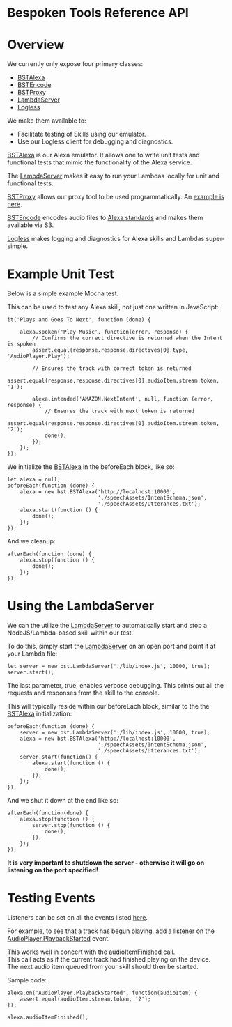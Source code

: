 Bespoken Tools Reference API
============================
# Overview
We currently only expose four primary classes:
- [BSTAlexa](classes/bstalexa.html)
- [BSTEncode](classes/bstencode.html)
- [BSTProxy](classes/bstproxy.html)
- [LambdaServer](classes/lambdaserver.html)
- [Logless](classes/logless.html)

We make them available to:  
* Facilitate testing of Skills using our emulator.  
* Use our Logless client for debugging and diagnostics.  

[BSTAlexa](classes/bstalexa.html) is our Alexa emulator. It allows one to write unit tests and functional tests that mimic the functionality of the Alexa service.

The [LambdaServer](classes/lambdaserver.html) makes it easy to run your Lambdas locally for unit and functional tests.

[BSTProxy](classes/bstproxy.html) allows our proxy tool to be used programmatically. An [example is here](https://github.com/bespoken/super-simple-audio-player/blob/Part3/test/index-test.js).

[BSTEncode](classes/bstencode.html) encodes audio files to [Alexa standards](https://developer.amazon.com/public/solutions/alexa/alexa-skills-kit/docs/speech-synthesis-markup-language-ssml-reference) and makes them available via S3.

[Logless](classes/logless.html) makes logging and diagnostics for Alexa skills and Lambdas super-simple.

# Example Unit Test  
Below is a simple example Mocha test. 

This can be used to test any Alexa skill, not just one written in JavaScript:

```
it('Plays and Goes To Next', function (done) {

    alexa.spoken('Play Music', function(error, response) {
        // Confirms the correct directive is returned when the Intent is spoken
        assert.equal(response.response.directives[0].type, 'AudioPlayer.Play');
        
        // Ensures the track with correct token is returned
        assert.equal(response.response.directives[0].audioItem.stream.token, '1');

        alexa.intended('AMAZON.NextIntent', null, function (error, response) {
            // Ensures the track with next token is returned    
            assert.equal(response.response.directives[0].audioItem.stream.token, '2');
            done();
        });
    });
});
```

We initialize the [BSTAlexa](classes/bstalexa.html) in the beforeEach block, like so:

```
let alexa = null;
beforeEach(function (done) {
    alexa = new bst.BSTAlexa('http://localhost:10000',
                             './speechAssets/IntentSchema.json',
                             './speechAssets/Utterances.txt');
    alexa.start(function () {
        done();
    });
});
```

And we cleanup:

```
afterEach(function (done) {
    alexa.stop(function () {
        done();
    });
});
```

# Using the LambdaServer
We can the utilize the [LambdaServer](classes/lambdaserver.html) to automatically start and stop a NodeJS/Lambda-based skill
within our test.

To do this, simply start the [LambdaServer](classes/lambdaserver.html) on an open port and point it at your Lambda file:

```
let server = new bst.LambdaServer('./lib/index.js', 10000, true);
server.start();
```

The last parameter, true, enables verbose debugging. This prints out all the requests and responses from the skill to the console.

This will typically reside within our beforeEach block, similar to the the [BSTAlexa](classes/bstalexa.html) initialization:

```
beforeEach(function (done) {
    server = new bst.LambdaServer('./lib/index.js', 10000, true);
    alexa = new bst.BSTAlexa('http://localhost:10000',
                             './speechAssets/IntentSchema.json',
                             './speechAssets/Utterances.txt');
    server.start(function() {
        alexa.start(function () {
            done();
        });
    });
});
```

And we shut it down at the end like so:

```
afterEach(function(done) {
    alexa.stop(function () {
        server.stop(function () {
            done();
        });
    });
});
```

**It is very important to shutdown the server - otherwise it will go on listening on the port specified!**

# Testing Events
Listeners can be set on all the events listed [here](classes/bstalexaevents.html).

For example, to see that a track has begun playing, 
add a listener on the [AudioPlayer.PlaybackStarted](classes/bstalexaevents.html#audioplayerplaybackstarted) event.

This works well in concert with the [audioItemFinished](classes/bstalexa.html#audioitemfinished) call.  
This call acts as if the current track had finished playing on the device.  
The next audio item queued from your skill should then be started.

Sample code:
```
alexa.on('AudioPlayer.PlaybackStarted', function(audioItem) {
    assert.equal(audioItem.stream.token, '2');
});

alexa.audioItemFinished();
```